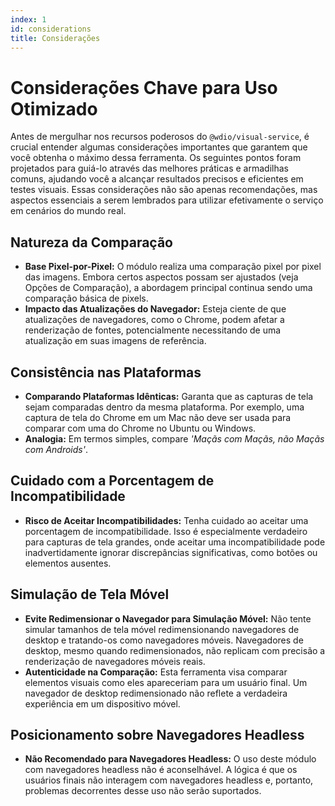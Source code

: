 ```yaml
---
index: 1
id: considerations
title: Considerações
---
```


# Considerações Chave para Uso Otimizado

Antes de mergulhar nos recursos poderosos do `@wdio/visual-service`, é crucial entender algumas considerações importantes que garantem que você obtenha o máximo dessa ferramenta. Os seguintes pontos foram projetados para guiá-lo através das melhores práticas e armadilhas comuns, ajudando você a alcançar resultados precisos e eficientes em testes visuais. Essas considerações não são apenas recomendações, mas aspectos essenciais a serem lembrados para utilizar efetivamente o serviço em cenários do mundo real.

## Natureza da Comparação

-   **Base Pixel-por-Pixel:** O módulo realiza uma comparação pixel por pixel das imagens. Embora certos aspectos possam ser ajustados (veja Opções de Comparação), a abordagem principal continua sendo uma comparação básica de pixels.
-   **Impacto das Atualizações do Navegador:** Esteja ciente de que atualizações de navegadores, como o Chrome, podem afetar a renderização de fontes, potencialmente necessitando de uma atualização em suas imagens de referência.

## Consistência nas Plataformas

-   **Comparando Plataformas Idênticas:** Garanta que as capturas de tela sejam comparadas dentro da mesma plataforma. Por exemplo, uma captura de tela do Chrome em um Mac não deve ser usada para comparar com uma do Chrome no Ubuntu ou Windows.
-   **Analogia:** Em termos simples, compare _'Maçãs com Maçãs, não Maçãs com Androids'_.

## Cuidado com a Porcentagem de Incompatibilidade

-   **Risco de Aceitar Incompatibilidades:** Tenha cuidado ao aceitar uma porcentagem de incompatibilidade. Isso é especialmente verdadeiro para capturas de tela grandes, onde aceitar uma incompatibilidade pode inadvertidamente ignorar discrepâncias significativas, como botões ou elementos ausentes.

## Simulação de Tela Móvel

-   **Evite Redimensionar o Navegador para Simulação Móvel:** Não tente simular tamanhos de tela móvel redimensionando navegadores de desktop e tratando-os como navegadores móveis. Navegadores de desktop, mesmo quando redimensionados, não replicam com precisão a renderização de navegadores móveis reais.
-   **Autenticidade na Comparação:** Esta ferramenta visa comparar elementos visuais como eles apareceriam para um usuário final. Um navegador de desktop redimensionado não reflete a verdadeira experiência em um dispositivo móvel.

## Posicionamento sobre Navegadores Headless

-   **Não Recomendado para Navegadores Headless:** O uso deste módulo com navegadores headless não é aconselhável. A lógica é que os usuários finais não interagem com navegadores headless e, portanto, problemas decorrentes desse uso não serão suportados.